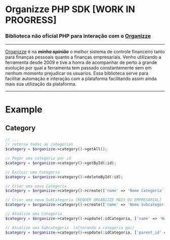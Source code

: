 # Organizze PHP SDK [WORK IN PROGRESS]
### Biblioteca não oficial PHP para interação com o [Organizze](http://www.organizze.com.br/) 
--------
[Organizze](http://www.organizze.com.br/) é na ***minha opinião*** o melhor sistema de controle financeiro tanto para finanças pessoais quanto a finanças empresariais. 
Venho utilizando a ferramenta desde 2009 e tive a honra de acompanhar de perto a grande evolução por qual a ferramenta tem passado constantemente sem em nenhum momento prejudicar os usuarios.
Essa biblioteca serve para facilitar automação e interação com a plataforma facilitando assim ainda mais sua utilização da plataforma. 

--------

# Example

Category
-------

```php
// ...
// retorna todas as categorias
$category = $organizze->category()->getAll();

// Pegar uma categoria por id
$category = $organizze->category()->getById(:id);

// Excluir uma Categoria
$category = $organizze->category()->deleteById(:id);

// Criar uma nova Categoria
$category = $organizze->category()->create(['name' => 'Nome Categoria']);

// Criar uma nova SubCategoria [REQUER ORGANIZZE MAIS OU EMPRESARIAL]
$category = $organizze->category()->create(['name' => 'Nome Subcategoria', 'parent_id' => 'idCategoriaPai']);

// Atualize uma Categoria
$category = $organizze->category()->update(:idCategoria, ['name' => 'Novo Nome']);

// Atualize uma Subcategoria  (alterando a categoria pai)
$category = $organizze->category()->update(:idCategoria, ['parent_id' => 'idCategoriaPai']);

````






